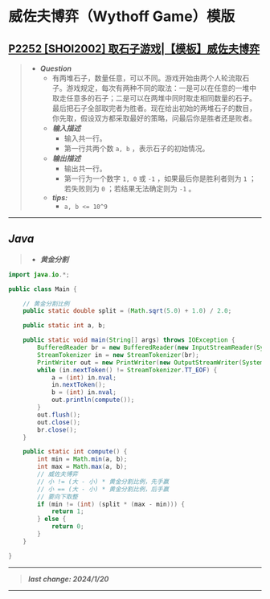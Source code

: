 # 威佐夫博弈（Wythoff Game）模版

## [P2252 [SHOI2002] 取石子游戏|【模板】威佐夫博弈](https://www.luogu.com.cn/problem/P2252)

> - ***Question***
>   - 有两堆石子，数量任意，可以不同。游戏开始由两个人轮流取石子。游戏规定，每次有两种不同的取法：一是可以在任意的一堆中取走任意多的石子；二是可以在两堆中同时取走相同数量的石子。最后把石子全部取完者为胜者。现在给出初始的两堆石子的数目，你先取，假设双方都采取最好的策略，问最后你是胜者还是败者。
>   - ***输入描述***
>     - 输入共一行。
>     - 第一行共两个数 `a, b` ，表示石子的初始情况。
>   - ***输出描述***
>     - 输出共一行。
>     - 第一行为一个数字 `1, 0` 或 `-1` ，如果最后你是胜利者则为 `1` ；若失败则为 `0` ；若结果无法确定则为 `-1` 。
>   - ***tips:***
>     - `a, b <= 10^9`

---

## *Java*

> - ***黄金分割***

```java
import java.io.*;

public class Main {

    // 黄金分割比例
    public static double split = (Math.sqrt(5.0) + 1.0) / 2.0;

    public static int a, b;

    public static void main(String[] args) throws IOException {
        BufferedReader br = new BufferedReader(new InputStreamReader(System.in));
        StreamTokenizer in = new StreamTokenizer(br);
        PrintWriter out = new PrintWriter(new OutputStreamWriter(System.out));
        while (in.nextToken() != StreamTokenizer.TT_EOF) {
            a = (int) in.nval;
            in.nextToken();
            b = (int) in.nval;
            out.println(compute());
        }
        out.flush();
        out.close();
        br.close();
    }

    public static int compute() {
        int min = Math.min(a, b);
        int max = Math.max(a, b);
        // 威佐夫博弈
        // 小 != (大 - 小) * 黄金分割比例，先手赢
        // 小 == (大 - 小) * 黄金分割比例，后手赢
        // 要向下取整
        if (min != (int) (split * (max - min))) {
            return 1;
        } else {
            return 0;
        }
    }

}
```

---

> ***last change: 2024/1/20***

---
